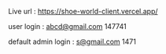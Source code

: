 Live url : https://shoe-world-client.vercel.app/

user login : abcd@gmail.com 147741

default admin login : s@gmail.com 1471
